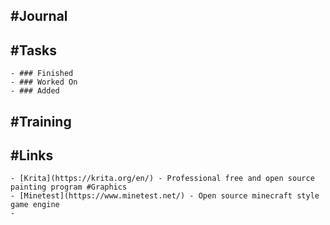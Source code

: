 ## #Journal
## #Tasks
	- ### Finished
	- ### Worked On
	- ### Added
## #Training
## #Links
	- [Krita](https://krita.org/en/) - Professional free and open source painting program #Graphics
	- [Minetest](https://www.minetest.net/) - Open source minecraft style game engine
	-